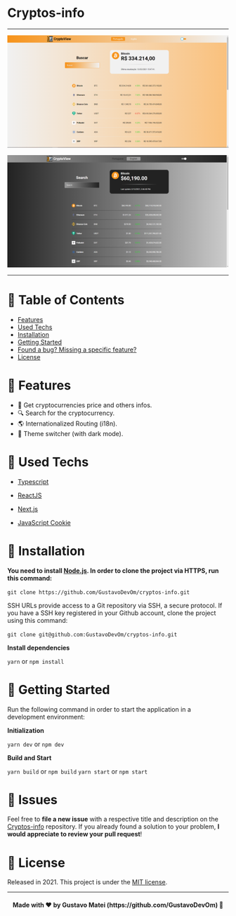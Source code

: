 # Cryptos-info

---

<p align="center"><img src=".github/portuguese_light.png?raw=true"/></p>
<p align="center"><img src=".github/english_dark.png?raw=true"/></p>

---

# :pushpin: Table of Contents

* [Features](#link-features)
* [Used Techs](#rocket-used-techs)
* [Installation](#construction_worker-installation)
* [Getting Started](#checkered_flag-getting-started)
* [Found a bug? Missing a specific feature?](#hammer-issues)
* [License](#book-license)


# :link: Features

* 📝 Get cryptocurrencies price and others infos.
* 🔍 Search for the cryptocurrency.
* 🌎 Internationalized Routing (i18n).
* 🎨 Theme switcher (with dark mode).

# :rocket: Used Techs

* <a href="https://www.typescriptlang.org/">Typescript</a>

* <a href="https://reactjs.org/">ReactJS</a>

* <a href="https://nextjs.org/">Next.js</a>

* <a href="https://github.com/js-cookie/js-cookie">JavaScript Cookie</a>

# :construction_worker: Installation

**You need to install [Node.js](https://nodejs.org/en/download/). In order to clone the project via HTTPS, run this command:**

```git clone https://github.com/GustavoDevOm/cryptos-info.git```

SSH URLs provide access to a Git repository via SSH, a secure protocol. If you have a SSH key registered in your Github account, clone the project using this command:

```git clone git@github.com:GustavoDevOm/cryptos-info.git```

**Install dependencies**

```yarn``` or ```npm install```

# :checkered_flag: Getting Started

Run the following command in order to start the application in a development environment:

**Initialization**

```yarn dev``` or ```npm dev```

**Build and Start**

```yarn build``` or ```npm build```
```yarn start``` or ```npm start```

# :hammer: Issues

Feel free to **file a new issue** with a respective title and description on the [Cryptos-info](https://github.com/GustavoDevOm/cryptos-info/issues) repository. If you already found a solution to your problem, **I would appreciate to review your pull request**!

# :book: License

Released in 2021.
This project is under the [MIT license](LICENSE.md).

---

<h4 align="center">
  Made with ❤️ by Gustavo Matei (https://github.com/GustavoDevOm) 🚀
</h4>
